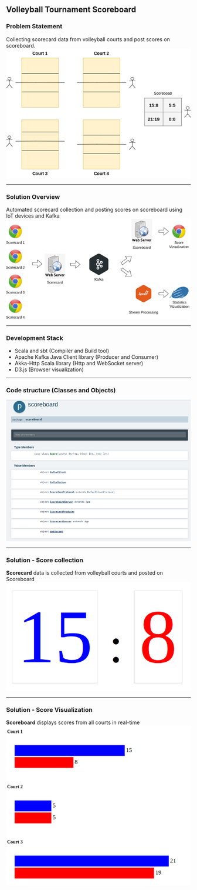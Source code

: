 ## Volleyball Tournament Scoreboard

### Problem Statement
Collecting scorecard data from volleyball courts and post scores on scoreboard.
![image](images/courts.png)

---
### Solution Overview
Automated scorecard collection and posting scores on scoreboard using IoT devices and Kafka
![image](images/architecture.png)

---
### Development Stack
- Scala and sbt (Compiler and Build tool)
- Apache Kafka Java Client library (Producer and Consumer)
- Akka-Http Scala library (Http and WebSocket server)
- D3.js (Browser visualization)

---
### Code structure (Classes and Objects)
![image](images/package.png)

---
### Solution - Score collection   
**Scorecard** data is collected from volleyball courts and posted on Scoreboard
![image](images/scorecard.png)

---
### Solution - Score Visualization   
**Scoreboard** displays scores from all courts in real-time
![image](images/scoreboard.png)
